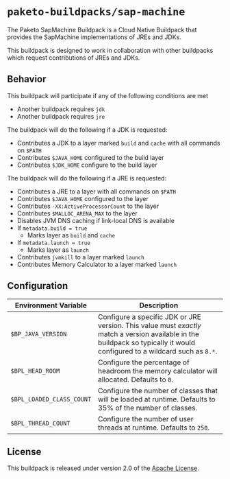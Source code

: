 # `paketo-buildpacks/sap-machine`
The Paketo SapMachine Buildpack is a Cloud Native Buildpack that provides the SapMachine implementations of JREs and JDKs.

This buildpack is designed to work in collaboration with other buildpacks which request contributions of JREs and JDKs.

## Behavior
This buildpack will participate if any of the following conditions are met

* Another buildpack requires `jdk`
* Another buildpack requires `jre`

The buildpack will do the following if a JDK is requested:

* Contributes a JDK to a layer marked `build` and `cache` with all commands on `$PATH`
* Contributes `$JAVA_HOME` configured to the build layer
* Contributes `$JDK_HOME` configure to the build layer

The buildpack will do the following if a JRE is requested:

* Contributes a JRE to a layer with all commands on `$PATH`
* Contributes `$JAVA_HOME` configured to the layer
* Contributes `-XX:ActiveProcessorCount` to the layer
* Contributes `$MALLOC_ARENA_MAX` to the layer
* Disables JVM DNS caching if link-local DNS is available
* If `metadata.build = true`
  * Marks layer as `build` and `cache`
* If `metadata.launch = true`
  * Marks layer as `launch`
* Contributes `jvmkill` to a layer marked `launch`
* Contributes Memory Calculator to a layer marked `launch`

## Configuration
| Environment Variable | Description
| -------------------- | -----------
| `$BP_JAVA_VERSION` | Configure a specific JDK or JRE version.  This value must _exactly_ match a version available in the buildpack so typically it would configured to a wildcard such as `8.*`.
| `$BPL_HEAD_ROOM` | Configure the percentage of headroom the memory calculator will allocated.  Defaults to `0`.
| `$BPL_LOADED_CLASS_COUNT` | Configure the number of classes that will be loaded at runtime.  Defaults to 35% of the number of classes.
| `$BPL_THREAD_COUNT` | Configure the number of user threads at runtime.  Defaults to `250`.

## License
This buildpack is released under version 2.0 of the [Apache License][a].

[a]: http://www.apache.org/licenses/LICENSE-2.0
